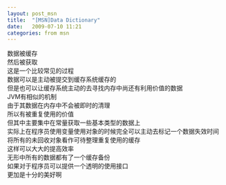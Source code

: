 ```yaml
---
layout: post_msn
title:  "[MSN]Data Dictionary"
date:   2009-07-10 11:21
categories: from msn
---
```

数据被缓存  
然后被获取  
这是一个比较常见的过程  
数据可以是主动被提交到缓存系统缓存的  
但是也可以让缓存系统主动的去寻找内存中尚还有利用价值的数据  
JVM有相似的机制  
由于其数据在内存中不会被即时的清理  
所以有被重复使用的价值  
但其中主要集中在常量获取一些基本类型的数据上  
实际上在程序员使用变量使用对象的时候完全可以主动去标记一个数据失效时间  
将所有的未回收对象看作可待整理重复使用的缓存  
这样可以大大的提高效率  
无形中所有的数据都有了一个缓存备份  
如果对于程序员可以提供一个透明的使用接口  
更加是十分的美好啊  